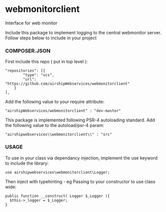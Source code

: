 # webmonitorclient
Interface for web monitor

Include this package to implement logging to the central webmonitor server. Follow steps below to include in your project

### COMPOSER.JSON
First include this repo ( put in top level ):
```
"repositories": [{
	    "type": "vcs",
        "url": "https://github.com/airshipWebservices/webmonitorclient"
    }
],	
```
Add the following value to your require attribute:
```
"airshipWebservices/webmonitorclient" : "dev-master"
```
This package is implemented following PSR-4 autoloading standard. Add the following value to the autoload/psr-4 param:
```
"airshipwebservices\\webmonitorclient\\" : "src"
```

### USAGE
To use in your class via dependancy injection, implement the use keyword to include the library:
```
use airshipwebservices\webmonitorclient\Logger;
```

Then inject with typehinting - eg Passing to your constructor to use class wide:
```
public function __construct( Logger $_Logger ){
  $this->_logger = $_Logger;
}
```



